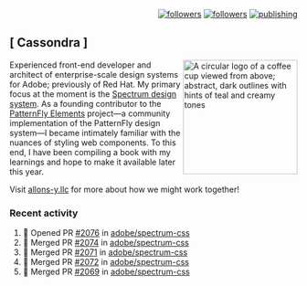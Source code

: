 <p align="right"><a rel="me" href="https://front-end.social/@castastrophe">
    <img alt="followers" title="Follow me on Mastodon" src="https://img.shields.io/mastodon/follow/109297102751309835?domain=https%3A%2F%2Ffront-end.social&label=Follow&logo=mastodon&logoColor=white&style=for-the-badge&labelColor=008080&color=006969"/></a>
  <a href="https://codepen.io/castastrophe/">
    <img alt="followers" title="Follow me on CodePen" src="https://img.shields.io/badge/16-1?color=640464&labelColor=7c007c&style=for-the-badge&logo=codepen&label=Follow"/></a>
<a href="https://castastrophe.medium.com/">
    <img alt="publishing" title="View articles on Medium" src="https://img.shields.io/badge/107-1?color=666&labelColor=444&label=subscribe&logo=medium&logoColor=white&style=for-the-badge"/></a>
</p>

## [&nbsp;Cassondra&nbsp;]

<img align="right" src="https://github-production-user-asset-6210df.s3.amazonaws.com/1840295/253016758-ba468774-1cd3-42c2-8f43-947b5eeb5edf.png" height="200" alt="A circular logo of a coffee cup viewed from above; abstract, dark outlines with hints of teal and creamy tones">

Experienced front-end developer and architect of enterprise-scale design systems for Adobe; previously of Red Hat. My primary focus at the moment is the [Spectrum design system](https://github.com/adobe/spectrum-css). As a founding contributor to the [PatternFly&nbsp;Elements](https://github.com/patternfly/patternfly-elements) project&mdash;a community implementation of the PatternFly design system&mdash;I became intimately familiar with the nuances of styling web components. To this end, I have been compiling a book with my learnings and hope to make it available later this year.

Visit [allons-y.llc](http://allons-y.llc/) for more about how we might work together!

### Recent activity

<!--START_SECTION:activity-->
1. 💪 Opened PR [#2076](https://github.com/adobe/spectrum-css/pull/2076) in [adobe/spectrum-css](https://github.com/adobe/spectrum-css)
2. 🎉 Merged PR [#2074](https://github.com/adobe/spectrum-css/pull/2074) in [adobe/spectrum-css](https://github.com/adobe/spectrum-css)
3. 🎉 Merged PR [#2071](https://github.com/adobe/spectrum-css/pull/2071) in [adobe/spectrum-css](https://github.com/adobe/spectrum-css)
4. 🎉 Merged PR [#2072](https://github.com/adobe/spectrum-css/pull/2072) in [adobe/spectrum-css](https://github.com/adobe/spectrum-css)
5. 🎉 Merged PR [#2069](https://github.com/adobe/spectrum-css/pull/2069) in [adobe/spectrum-css](https://github.com/adobe/spectrum-css)
<!--END_SECTION:activity-->
